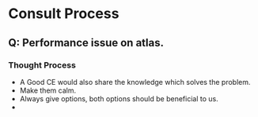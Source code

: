 # Consult Process

## Q: Performance issue on atlas.
### Thought Process
- A Good CE would also share the knowledge which solves the problem.
- Make them calm.
- Always give options, both options should be beneficial to us.
- 